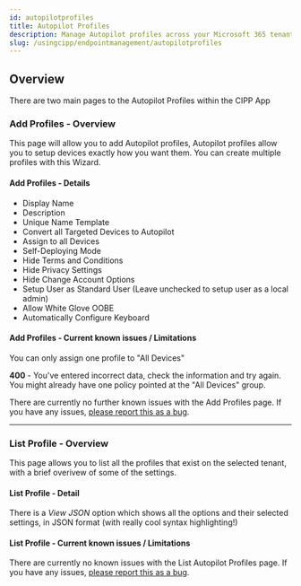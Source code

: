 ```yaml
---
id: autopilotprofiles
title: Autopilot Profiles
description: Manage Autopilot profiles across your Microsoft 365 tenants.
slug: /usingcipp/endpointmanagement/autopilotprofiles
---
```


## Overview

There are two main pages to the Autopilot Profiles within the CIPP App

### Add Profiles - Overview

This page will allow you to add Autopilot profiles, Autopilot profiles allow you to setup devices exactly how you want them. You can create multiple profiles with this Wizard.

#### Add Profiles - Details

* Display Name
* Description
* Unique Name Template
* Convert all Targeted Devices to Autopilot
* Assign to all Devices
* Self-Deploying Mode
* Hide Terms and Conditions
* Hide Privacy Settings
* Hide Change Account Options
* Setup User as Standard User (Leave unchecked to setup user as a local admin)
* Allow White Glove OOBE
* Automatically Configure Keyboard

#### Add Profiles - Current known issues / Limitations


You can only assign one profile to "All Devices"

**400** - You've entered incorrect data, check the information and try again. You might already have one policy pointed at the "All Devices" group.

There are currently no further known issues with the Add Profiles page.  If you have any issues, [please report this as a bug](https://github.com/KelvinTegelaar/CIPP/issues/new?assignees=&labels=&template=bug_report.md&title=BUG%3A+).

--- 

### List Profile - Overview

This page allows you to list all the profiles that exist on the selected tenant, with a brief overivew of some of the settings.  

#### List Profile - Detail

There is a *View JSON* option which shows all the options and their selected settings, in JSON format (with really cool syntax highlighting!)

#### List Profile - Current known issues / Limitations

There are currently no known issues with the List Autopilot Profiles page.  If you have any issues, [please report this as a bug](https://github.com/KelvinTegelaar/CIPP/issues/new?assignees=&labels=&template=bug_report.md&title=BUG%3A+).
